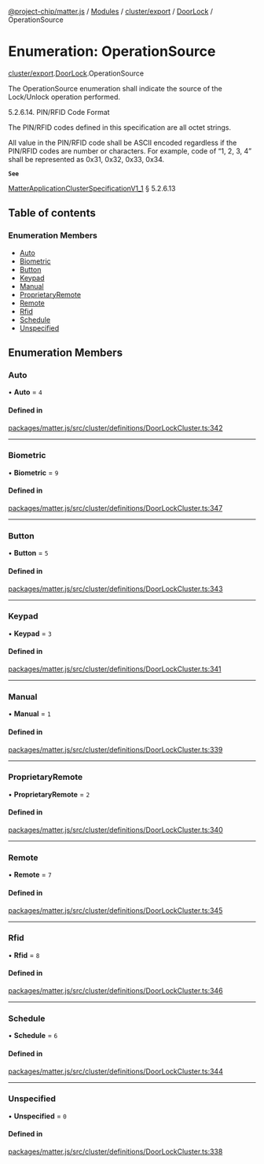 [@project-chip/matter.js](../README.md) / [Modules](../modules.md) / [cluster/export](../modules/cluster_export.md) / [DoorLock](../modules/cluster_export.DoorLock.md) / OperationSource

# Enumeration: OperationSource

[cluster/export](../modules/cluster_export.md).[DoorLock](../modules/cluster_export.DoorLock.md).OperationSource

The OperationSource enumeration shall indicate the source of the Lock/Unlock operation performed.

5.2.6.14. PIN/RFID Code Format

The PIN/RFID codes defined in this specification are all octet strings.

All value in the PIN/RFID code shall be ASCII encoded regardless if the PIN/RFID codes are number or characters.
For example, code of “1, 2, 3, 4” shall be represented as 0x31, 0x32, 0x33, 0x34.

**`See`**

[MatterApplicationClusterSpecificationV1_1](../interfaces/spec_export.MatterApplicationClusterSpecificationV1_1.md) § 5.2.6.13

## Table of contents

### Enumeration Members

- [Auto](cluster_export.DoorLock.OperationSource.md#auto)
- [Biometric](cluster_export.DoorLock.OperationSource.md#biometric)
- [Button](cluster_export.DoorLock.OperationSource.md#button)
- [Keypad](cluster_export.DoorLock.OperationSource.md#keypad)
- [Manual](cluster_export.DoorLock.OperationSource.md#manual)
- [ProprietaryRemote](cluster_export.DoorLock.OperationSource.md#proprietaryremote)
- [Remote](cluster_export.DoorLock.OperationSource.md#remote)
- [Rfid](cluster_export.DoorLock.OperationSource.md#rfid)
- [Schedule](cluster_export.DoorLock.OperationSource.md#schedule)
- [Unspecified](cluster_export.DoorLock.OperationSource.md#unspecified)

## Enumeration Members

### Auto

• **Auto** = ``4``

#### Defined in

[packages/matter.js/src/cluster/definitions/DoorLockCluster.ts:342](https://github.com/project-chip/matter.js/blob/e87b236f/packages/matter.js/src/cluster/definitions/DoorLockCluster.ts#L342)

___

### Biometric

• **Biometric** = ``9``

#### Defined in

[packages/matter.js/src/cluster/definitions/DoorLockCluster.ts:347](https://github.com/project-chip/matter.js/blob/e87b236f/packages/matter.js/src/cluster/definitions/DoorLockCluster.ts#L347)

___

### Button

• **Button** = ``5``

#### Defined in

[packages/matter.js/src/cluster/definitions/DoorLockCluster.ts:343](https://github.com/project-chip/matter.js/blob/e87b236f/packages/matter.js/src/cluster/definitions/DoorLockCluster.ts#L343)

___

### Keypad

• **Keypad** = ``3``

#### Defined in

[packages/matter.js/src/cluster/definitions/DoorLockCluster.ts:341](https://github.com/project-chip/matter.js/blob/e87b236f/packages/matter.js/src/cluster/definitions/DoorLockCluster.ts#L341)

___

### Manual

• **Manual** = ``1``

#### Defined in

[packages/matter.js/src/cluster/definitions/DoorLockCluster.ts:339](https://github.com/project-chip/matter.js/blob/e87b236f/packages/matter.js/src/cluster/definitions/DoorLockCluster.ts#L339)

___

### ProprietaryRemote

• **ProprietaryRemote** = ``2``

#### Defined in

[packages/matter.js/src/cluster/definitions/DoorLockCluster.ts:340](https://github.com/project-chip/matter.js/blob/e87b236f/packages/matter.js/src/cluster/definitions/DoorLockCluster.ts#L340)

___

### Remote

• **Remote** = ``7``

#### Defined in

[packages/matter.js/src/cluster/definitions/DoorLockCluster.ts:345](https://github.com/project-chip/matter.js/blob/e87b236f/packages/matter.js/src/cluster/definitions/DoorLockCluster.ts#L345)

___

### Rfid

• **Rfid** = ``8``

#### Defined in

[packages/matter.js/src/cluster/definitions/DoorLockCluster.ts:346](https://github.com/project-chip/matter.js/blob/e87b236f/packages/matter.js/src/cluster/definitions/DoorLockCluster.ts#L346)

___

### Schedule

• **Schedule** = ``6``

#### Defined in

[packages/matter.js/src/cluster/definitions/DoorLockCluster.ts:344](https://github.com/project-chip/matter.js/blob/e87b236f/packages/matter.js/src/cluster/definitions/DoorLockCluster.ts#L344)

___

### Unspecified

• **Unspecified** = ``0``

#### Defined in

[packages/matter.js/src/cluster/definitions/DoorLockCluster.ts:338](https://github.com/project-chip/matter.js/blob/e87b236f/packages/matter.js/src/cluster/definitions/DoorLockCluster.ts#L338)
